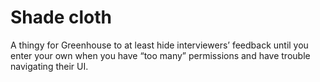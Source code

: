 # Shade cloth

A thingy for Greenhouse to at least hide interviewers’ feedback until you enter your own when you have “too many” permissions and have trouble navigating their UI.


